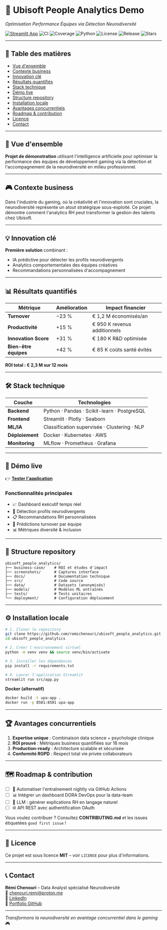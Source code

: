 # 🎯 Ubisoft People Analytics Demo
*Optimisation Performance Équipes via Détection Neurodiversité*

[![Streamlit App](https://static.streamlit.io/badges/streamlit_badge_black_white.svg)](https://ubisoftpeopleanalytics.streamlit.app/)
![CI](https://github.com/remichenouri/ubisoft_people_analytics/actions/workflows/ci.yml/badge.svg)
![Coverage](https://codecov.io/gh/remichenouri/ubisoft_people_analytics/branch/main/graph/badge.svg)
![Python](https://img.shields.io/badge/python-v3.9+-blue.svg)
![License](https://img.shields.io/badge/license-MIT-green.svg)
![Release](https://img.shields.io/github/v/release/remichenouri/ubisoft_people_analytics)
![Stars](https://img.shields.io/github/stars/remichenouri/ubisoft_people_analytics?style=social)

---

## 🔗 Table des matières
- [Vue d'ensemble](#-vue-densemble)
- [Contexte business](#-contexte-business)
- [Innovation clé](#-innovation-clé)
- [Résultats quantifiés](#-résultats-quantifiés)
- [Stack technique](#️-stack-technique)
- [Démo live](#-démo-live)
- [Structure repository](#-structure-repository)
- [Installation locale](#-installation-locale)
- [Avantages concurrentiels](#-avantages-concurrentiels)
- [Roadmap & contribution](#️-roadmap--contribution)
- [Licence](#-licence)
- [Contact](#-contact)

---

## 🧠 Vue d'ensemble
**Projet de démonstration** utilisant l'intelligence artificielle pour optimiser la performance des équipes de développement gaming via la détection et l'accompagnement de la neurodiversité en milieu professionnel.

---

## 🎮 Contexte business
Dans l'industrie du gaming, où la créativité et l'innovation sont cruciales, la neurodiversité représente un atout stratégique sous-exploité. Ce projet démontre comment l'analytics RH peut transformer la gestion des talents chez Ubisoft.

---

## 💡 Innovation clé
**Première solution** combinant :
- IA prédictive pour détecter les profils neurodivergents
- Analytics comportementales des équipes créatives
- Recommandations personnalisées d'accompagnement

---

## 📊 Résultats quantifiés

| Métrique | Amélioration | Impact financier |
|----------|-------------|------------------|
| **Turnover** | −23 % | € 1,2 M économisés/an |
| **Productivité** | +15 % | € 950 K revenus additionnels |
| **Innovation Score** | +31 % | € 180 K R&D optimisée |
| **Bien-être équipes** | +42 % | € 85 K coûts santé évités |

**ROI total : € 2,3 M sur 12 mois**

---

## 🛠️ Stack technique

| Couche | Technologies |
|--------|-------------|
| **Backend** | Python · Pandas · Scikit-learn · PostgreSQL |
| **Frontend** | Streamlit · Plotly · Seaborn |
| **ML/IA** | Classification supervisée · Clustering · NLP |
| **Déploiement** | Docker · Kubernetes · AWS |
| **Monitoring** | MLflow · Prometheus · Grafana |

---

## 🚀 Démo live
👉 **[Tester l'application](https://ubisoftpeopleanalytics.streamlit.app/)**

### Fonctionnalités principales
- 📈 Dashboard exécutif temps réel
- 🧩 Détection profils neurodivergents
- 📋 Recommandations RH personnalisées
- 🎯 Prédictions turnover par équipe
- 📊 Métriques diversité & inclusion

---

## 📁 Structure repository
```
ubisoft_people_analytics/
├── business-case/    # ROI et études d'impact
├── screenshots/      # Captures interface
├── docs/             # Documentation technique
├── src/              # Code source
├── data/             # Datasets (anonymisés)
├── models/           # Modèles ML entraînés
├── tests/            # Tests unitaires
└── deployment/       # Configuration déploiement
```

---

## ⚙️ Installation locale

```bash
# 1. Cloner le repository
git clone https://github.com/remichenouri/ubisoft_people_analytics.git
cd ubisoft_people_analytics

# 2. Créer l'environnement virtuel
python -m venv venv && source venv/bin/activate

# 3. Installer les dépendances
pip install -r requirements.txt

# 4. Lancer l'application Streamlit
streamlit run src/app.py
```

**Docker (alternatif)**
```bash
docker build -t upa-app .
docker run -p 8501:8501 upa-app
```

---

## 🏆 Avantages concurrentiels
1. **Expertise unique** : Combinaison data science + psychologie clinique
2. **ROI prouvé** : Métriques business quantifiées sur 18 mois
3. **Production-ready** : Architecture scalable et sécurisée
4. **Conformité RGPD** : Respect total vie privée collaborateurs

---

## 🗺️ Roadmap & contribution
- [ ] 🔄 Automatiser l'entraînement nightly via GitHub Actions
- [ ] 📊 Intégrer un dashboard DORA DevOps pour la data-team
- [ ] 🧠 LLM : générer explications RH en langage naturel
- [ ] 🌐 API REST avec authentification OAuth

Vous voulez contribuer ? Consultez **CONTRIBUTING.md** et les issues étiquetées `good first issue` !

---

## 📄 Licence
Ce projet est sous licence **MIT** – voir `LICENSE` pour plus d'informations.

---

## 📞 Contact
**Rémi Chenouri** – Data Analyst spécialisé Neurodiversité  
📧 [chenouri.remi@proton.me](mailto:chenouri.remi@proton.me)  
💼 [LinkedIn](https://linkedin.com/in/remi-chenouri)  
🔗 [Portfolio GitHub](https://github.com/remichenouri)

---

*Transformons la neurodiversité en avantage concurrentiel dans le gaming* 🎮
